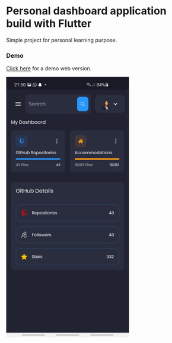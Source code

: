 # Personal dashboard application build with Flutter
Simple project for personal learning purpose.

### Demo
[Click here](https://dashboard-aaron.web.app/) for a demo web version.

![Screenshot](https://raw.githubusercontent.com/aaron5670/Personal-dashboard-application/master/screenshot.jpg)
